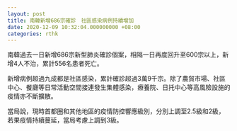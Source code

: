 ```yaml
---
layout: post
title: 南韓新增686宗確診　社區感染病例持續增加
date: 2020-12-09 10:32:04.000000000 +08:00
categories: rthk
---
```


南韓過去一日新增686宗新型肺炎確診個案，相隔一日再度回升至600宗以上，新增4人不治，累計556名患者死亡。

新增病例超過九成都是社區感染，累計確診超過3萬9千宗。除了農貿市場、社區中心、餐廳等日常活動空間接連發生集體感染，療養院、日托中心等高風險設施的疫情亦不斷擴散。

當局說，現時首都圈和其他地區的疫情防控響應級別，分別上調至2.5級和2級，若果疫情持續蔓延，當局考慮上調到3級。
